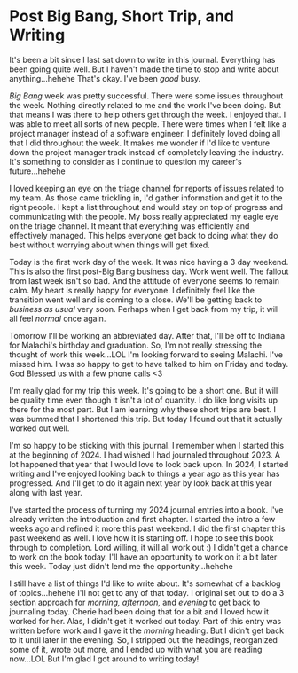 # Post Big Bang, Short Trip, and Writing

It's been a bit since I last sat down to write in this journal. Everything has been going quite well. But I haven't made the time to stop and write about anything...hehehe That's okay. I've been *good* busy.

*Big Bang* week was pretty successful. There were some issues throughout the week. Nothing directly related to me and the work I've been doing. But that means I was there to help others get through the week. I enjoyed that. I was able to meet all sorts of new people. There were times when I felt like a project manager instead of a software engineer. I definitely loved doing all that I did throughout the week. It makes me wonder if I'd like to venture down the project manager track instead of completely leaving the industry. It's something to consider as I continue to question my career's future...hehehe

I loved keeping an eye on the triage channel for reports of issues related to my team. As those came trickling in, I'd gather information and get it to the right people. I kept a list throughout and would stay on top of progress and communicating with the people. My boss really appreciated my eagle eye on the triage channel. It meant that everything was efficiently and effectively managed. This helps everyone get back to doing what they do best without worrying about when things will get fixed.

Today is the first work day of the week. It was nice having a 3 day weekend. This is also the first post-Big Bang business day. 
Work went well. The fallout from last week isn't so bad. And the attitude of everyone seems to remain calm. My heart is really happy for everyone. I definitely feel like the transition went well and is coming to a close. We'll be getting back to *business as usual* very soon. Perhaps when I get back from my trip, it will all feel *normal* once again.

Tomorrow I'll be working an abbreviated day. After that, I'll be off to Indiana for Malachi's birthday and graduation. So, I'm not really stressing the thought of work this week...LOL I'm looking forward to seeing Malachi. I've missed him. I was so happy to get to have talked to him on Friday and today. God Blessed us with a few phone calls <3

I'm really glad for my trip this week. It's going to be a short one. But it will be quality time even though it isn't a lot of quantity. I do like long visits up there for the most part. But I am learning why these short trips are best. I was bummed that I shortened this trip. But today I found out that it actually worked out well.

I'm so happy to be sticking with this journal. I remember when I started this at the beginning of 2024. I had wished I had journaled throughout 2023. A lot happened that year that I would love to look back upon. In 2024, I started writing and I've enjoyed looking back to things a year ago as this year has progressed. And I'll get to do it again next year by look back at this year along with last year.

I've started the process of turning my 2024 journal entries into a book. I've already written the introduction and first chapter. I started the intro a few weeks ago and refined it more this past weekend. I did the first chapter this past weekend as well. I love how it is starting off. I hope to see this book through to completion. Lord willing, it will all work out :) I didn't get a chance to work on the book today. I'll have an opportunity to work on it a bit later this week. Today just didn't lend me the opportunity...hehehe

I still have a list of things I'd like to write about. It's somewhat of a backlog of topics...hehehe I'll not get to any of that today. I original set out to do a 3 section approach for *morning, afternoon,* and *evening* to get back to journaling today. Cherie had been doing that for a bit and I loved how it worked for her. Alas, I didn't get it worked out today. Part of this entry was written before work and I gave it the *morning* heading. But I didn't get back to it until later in the evening. So, I stripped out the headings, reorganized some of it, wrote out more, and I ended up with what you are reading now...LOL But I'm glad I got around to writing today!